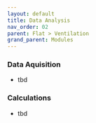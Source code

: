 ```yaml
---
layout: default
title: Data Analysis
nav_order: 02
parent: Flat > Ventilation
grand_parent: Modules
---
```


### Data Aquisition
- tbd

### Calculations
- tbd